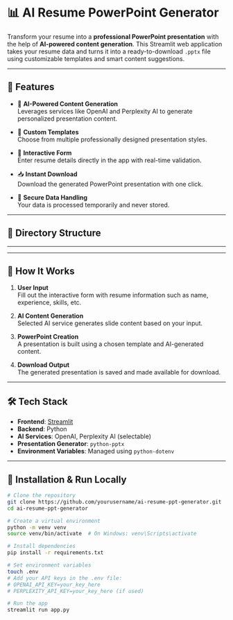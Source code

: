 # 📊 AI Resume PowerPoint Generator

Transform your resume into a **professional PowerPoint presentation** with the help of **AI-powered content generation**. This Streamlit web application takes your resume data and turns it into a ready-to-download `.pptx` file using customizable templates and smart content suggestions.

---

## 🚀 Features

- 🔮 **AI-Powered Content Generation**  
  Leverages services like OpenAI and Perplexity AI to generate personalized presentation content.

- 🎨 **Custom Templates**  
  Choose from multiple professionally designed presentation styles.

- 📑 **Interactive Form**  
  Enter resume details directly in the app with real-time validation.

- 📥 **Instant Download**  
  Download the generated PowerPoint presentation with one click.

- 🔐 **Secure Data Handling**  
  Your data is processed temporarily and never stored.

---

## 📂 Directory Structure

---


---

## 🧠 How It Works

1. **User Input**  
   Fill out the interactive form with resume information such as name, experience, skills, etc.

2. **AI Content Generation**  
   Selected AI service generates slide content based on your input.

3. **PowerPoint Creation**  
   A presentation is built using a chosen template and AI-generated content.

4. **Download Output**  
   The generated presentation is saved and made available for download.

---

## 🛠️ Tech Stack

- **Frontend**: [Streamlit](https://streamlit.io/)
- **Backend**: Python
- **AI Services**: OpenAI, Perplexity AI (selectable)
- **Presentation Generator**: `python-pptx`
- **Environment Variables**: Managed using `python-dotenv`

---

## 🧪 Installation & Run Locally

```bash
# Clone the repository
git clone https://github.com/yourusername/ai-resume-ppt-generator.git
cd ai-resume-ppt-generator

# Create a virtual environment
python -m venv venv
source venv/bin/activate  # On Windows: venv\Scripts\activate

# Install dependencies
pip install -r requirements.txt

# Set environment variables
touch .env
# Add your API keys in the .env file:
# OPENAI_API_KEY=your_key_here
# PERPLEXITY_API_KEY=your_key_here (if used)

# Run the app
streamlit run app.py

